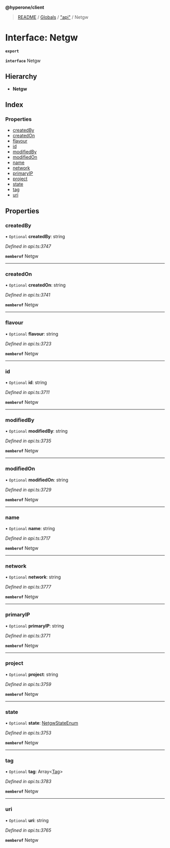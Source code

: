 **@hyperone/client**

> [README](../README.md) / [Globals](../globals.md) / ["api"](../modules/_api_.md) / Netgw

# Interface: Netgw

**`export`** 

**`interface`** Netgw

## Hierarchy

* **Netgw**

## Index

### Properties

* [createdBy](_api_.netgw.md#createdby)
* [createdOn](_api_.netgw.md#createdon)
* [flavour](_api_.netgw.md#flavour)
* [id](_api_.netgw.md#id)
* [modifiedBy](_api_.netgw.md#modifiedby)
* [modifiedOn](_api_.netgw.md#modifiedon)
* [name](_api_.netgw.md#name)
* [network](_api_.netgw.md#network)
* [primaryIP](_api_.netgw.md#primaryip)
* [project](_api_.netgw.md#project)
* [state](_api_.netgw.md#state)
* [tag](_api_.netgw.md#tag)
* [uri](_api_.netgw.md#uri)

## Properties

### createdBy

• `Optional` **createdBy**: string

*Defined in api.ts:3747*

**`memberof`** Netgw

___

### createdOn

• `Optional` **createdOn**: string

*Defined in api.ts:3741*

**`memberof`** Netgw

___

### flavour

• `Optional` **flavour**: string

*Defined in api.ts:3723*

**`memberof`** Netgw

___

### id

• `Optional` **id**: string

*Defined in api.ts:3711*

**`memberof`** Netgw

___

### modifiedBy

• `Optional` **modifiedBy**: string

*Defined in api.ts:3735*

**`memberof`** Netgw

___

### modifiedOn

• `Optional` **modifiedOn**: string

*Defined in api.ts:3729*

**`memberof`** Netgw

___

### name

• `Optional` **name**: string

*Defined in api.ts:3717*

**`memberof`** Netgw

___

### network

• `Optional` **network**: string

*Defined in api.ts:3777*

**`memberof`** Netgw

___

### primaryIP

• `Optional` **primaryIP**: string

*Defined in api.ts:3771*

**`memberof`** Netgw

___

### project

• `Optional` **project**: string

*Defined in api.ts:3759*

**`memberof`** Netgw

___

### state

• `Optional` **state**: [NetgwStateEnum](../enums/_api_.netgwstateenum.md)

*Defined in api.ts:3753*

**`memberof`** Netgw

___

### tag

• `Optional` **tag**: Array\<[Tag](_api_.tag.md)>

*Defined in api.ts:3783*

**`memberof`** Netgw

___

### uri

• `Optional` **uri**: string

*Defined in api.ts:3765*

**`memberof`** Netgw
